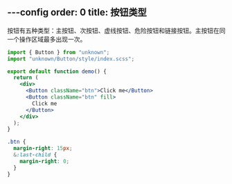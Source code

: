 ---config
order: 0
title: 按钮类型
---

按钮有五种类型：主按钮、次按钮、虚线按钮、危险按钮和链接按钮。主按钮在同一个操作区域最多出现一次。

```jsx harmony
import { Button } from "unknown";
import "unknown/Button/style/index.scss";

export default function demo() {
  return (
    <div>
      <Button className="btn">Click me</Button>
      <Button className="btn" fill>
        Click me
      </Button>
    </div>
  );
}
```

```scss
.btn {
  margin-right: 15px;
  &:last-child {
    margin-right: 0;
  }
}
```
